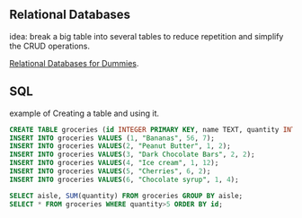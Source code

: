 ## Relational Databases

idea: break a big table into several tables to reduce repetition and simplify the CRUD operations.

[Relational Databases for Dummies](https://code.tutsplus.com/tutorials/relational-databases-for-dummies--net-30244).

## SQL
example of Creating a table and using it.
```sql
CREATE TABLE groceries (id INTEGER PRIMARY KEY, name TEXT, quantity INTEGER, aisle INTEGER);
INSERT INTO groceries VALUES (1, "Bananas", 56, 7);
INSERT INTO groceries VALUES(2, "Peanut Butter", 1, 2);
INSERT INTO groceries VALUES(3, "Dark Chocolate Bars", 2, 2);
INSERT INTO groceries VALUES(4, "Ice cream", 1, 12);
INSERT INTO groceries VALUES(5, "Cherries", 6, 2);
INSERT INTO groceries VALUES(6, "Chocolate syrup", 1, 4);

SELECT aisle, SUM(quantity) FROM groceries GROUP BY aisle;
SELECT * FROM groceries WHERE quantity>5 ORDER BY id;
```